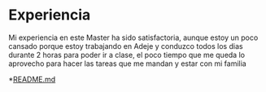 # Experiencia
Mi experiencia en este Master ha sido satisfactoria, aunque estoy un poco cansado porque estoy trabajando en Adeje y conduzco todos los dias durante 2 horas para poder ir a clase, el poco tiempo que me queda lo aprovecho para hacer las tareas que me mandan y estar con mi familia

*[README.md](https://github.com/ULL-MFP-AET-2122/aprender-markdown-manuel_curbelo_alu0100045130/blob/main/README.md)
